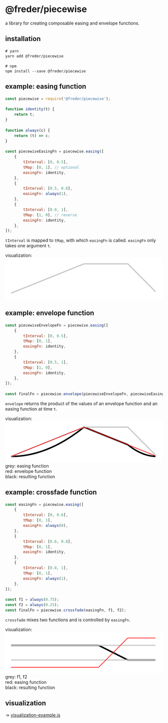 # @freder/piecewise

a library for creating composable easing and envelope functions.


## installation

```
# yarn
yarn add @freder/piecewise

# npm
npm install --save @freder/piecewise
```


## example: easing function

```javascript
const piecewise = require('@freder/piecewise');

function identity(t) {
	return t;
}

function always(c) {
	return (t) => c;
}

const piecewiseEasingFn = piecewise.easing([
	{
		tInterval: [0, 0.5],
		tMap: [0, 1], // optional
		easingFn: identity,
	},
	{
		tInterval: [0.5, 0.8],
		easingFn: always(1),
	},
	{
		tInterval: [0.8, 1],
		tMap: [1, 0], // reverse
		easingFn: identity,
	},
]);
```

`tInterval` is mapped to `tMap`, with which `easingFn` is called. `easingFn` only takes one argument `t`.

visualization:<br>
![](./images/easing.png)


## example: envelope function

```javascript
const piecewiseEnvelopeFn = piecewise.easing([
	{
		tInterval: [0, 0.5],
		tMap: [0, 1],
		easingFn: identity,
	},
	{
		tInterval: [0.5, 1],
		tMap: [1, 0],
		easingFn: identity,
	},
]);

const finalFn = piecewise.envelope(piecewiseEnvelopeFn, piecewiseEasingFn);
```

`envelope` returns the product of the values of an envelope function and an easing function at time `t`.

visualization:<br>
![](./images/envelope.png)<br>
grey: easing function<br>
red: envelope function<br>
black: resulting function


## example: crossfade function

```javascript
const easingFn = piecewise.easing([
	{
		tInterval: [0, 0.6],
		tMap: [0, 1],
		easingFn: always(0),
	},
	{
		tInterval: [0.6, 0.8],
		tMap: [0, 1],
		easingFn: identity,
	},
	{
		tInterval: [0.8, 1],
		tMap: [0, 1],
		easingFn: always(1),
	},
]);

const f1 = always(0.75);
const f2 = always(0.25);
const finalFn = piecewise.crossfade(easingFn, f1, f2);
```

`crossfade` mixes two functions and is controlled by `easingFn`.

visualization:<br>
![](./images/crossfade.png)<br>
grey: f1, f2<br>
red: easing function<br>
black: resulting function


## visualization

→ [visualization-example.js](./visualization-example.js)
